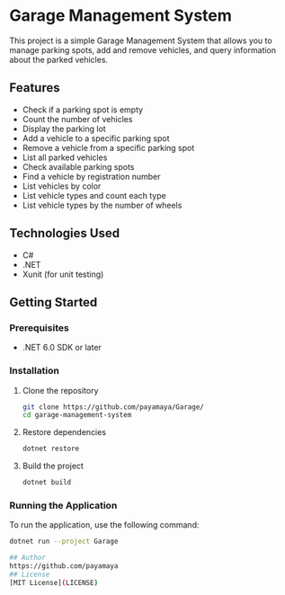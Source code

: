 # Garage Management System

This project is a simple Garage Management System that allows you to manage parking spots, add and remove vehicles, and query information about the parked vehicles.

## Features

- Check if a parking spot is empty
- Count the number of vehicles
- Display the parking lot
- Add a vehicle to a specific parking spot
- Remove a vehicle from a specific parking spot
- List all parked vehicles
- Check available parking spots
- Find a vehicle by registration number
- List vehicles by color
- List vehicle types and count each type
- List vehicle types by the number of wheels

## Technologies Used

- C#
- .NET
- Xunit (for unit testing)

## Getting Started

### Prerequisites

- .NET 6.0 SDK or later

### Installation

1. Clone the repository
    ```bash
    git clone https://github.com/payamaya/Garage/
    cd garage-management-system
    ```

2. Restore dependencies
    ```bash
    dotnet restore
    ```

3. Build the project
    ```bash
    dotnet build
    ```

### Running the Application

To run the application, use the following command:
```bash
dotnet run --project Garage

## Author
https://github.com/payamaya
## License
[MIT License](LICENSE)
